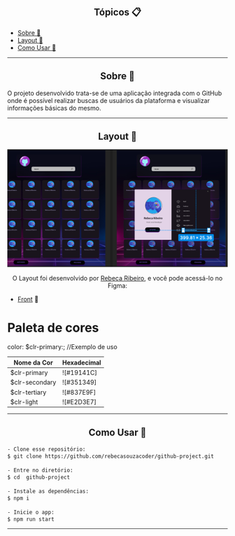 <h2 align="center">Tópicos 📋</h2>

   <p>
   
   - [Sobre 📖](#sobre-)
   - [Layout 🎨](#layout-)
   - [Como Usar 🤔](#como-usar-)

   </p>

---

<h2 align="center">Sobre 📖</h2>
   
<p>
   O projeto  desenvolvido trata-se de uma aplicação integrada com o GitHub onde é possível realizar buscas de
   usuários da plataforma e visualizar informações básicas do mesmo. <br>
</p>

---

<h2 align="center">Layout 🎨</h2>

   <p align="center">
      <img alt="Layout" title="PayFlow" src=".github/layout.png" />
   </p>

   <p align="center">
      O Layout foi desenvolvido por <a href="https://www.linkedin.com/in/rebeca-ribeiro-044374173/">Rebeca Ribeiro</a>, e você pode acessá-lo no Figma:
   
   - <a href="https://www.figma.com/file/FU5UANvDlsS9Zbn6bbp2vn/Teste-Caiena?type=design&node-id=6-1006&t=QxvVaoMtO4T22ON3-0">Front</a> 📱
   </p>

# Paleta de cores

color: $clr-primary:; //Exemplo de uso

| Nome da Cor                | Hexadecimal |
| -------------------------- | ----------- |
| $clr-primary | ![#19141C]   |
| $clr-secondary| ![#351349] |
| $clr-tertiary| ![#837E9F]  |
| $clr-light| ![#E2D3E7]     |

---

<h2 align="center">Como Usar 🤔</h2>

```
- Clone esse repositório:
$ git clone https://github.com/rebecasouzacoder/github-project.git

- Entre no diretório:
$ cd  github-project

- Instale as dependências:
$ npm i

- Inicie o app:
$ npm run start
```

---

<!--END_SECTION:footer-->
